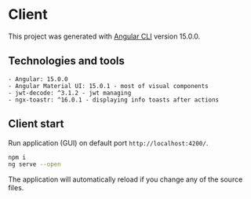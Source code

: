 # Client

This project was generated with [Angular CLI](https://github.com/angular/angular-cli) version 15.0.0.

## Technologies and tools

    - Angular: 15.0.0
    - Angular Material UI: 15.0.1 - most of visual components
    - jwt-decode: ^3.1.2 - jwt managing
    - ngx-toastr: ^16.0.1 - displaying info toasts after actions


## Client start
Run application (GUI) on default port `http://localhost:4200/`.

```bash
npm i 
ng serve --open
```

The application will automatically reload if you change any of the source files.

